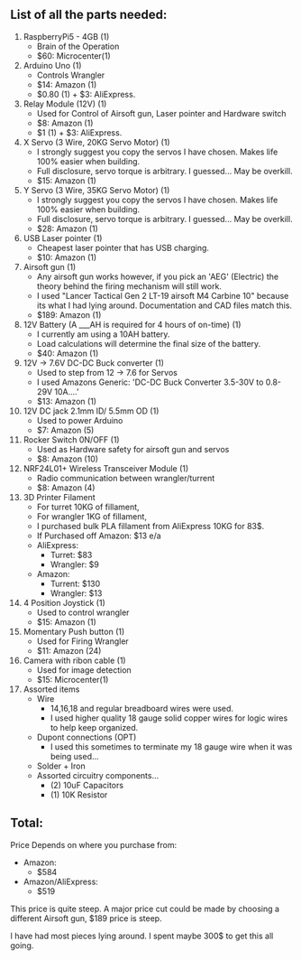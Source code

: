 ## List of all the parts needed:

1) RaspberryPi5 - 4GB (1) 
    - Brain of the Operation
    - $60: Microcenter(1)
2) Arduino Uno (1)
    - Controls Wrangler
    - $14: Amazon (1)
    - $0.80 (1) + $3: AliExpress.
3) Relay Module (12V) (1)
   - Used for Control of Airsoft gun, Laser pointer and Hardware switch
   - $8: Amazon (1)
   - $1 (1) + $3: AliExpress.
4) X Servo (3 Wire, 20KG Servo Motor) (1)
    - I strongly suggest you copy the servos I have chosen. Makes life 100% easier when building.
    - Full disclosure, servo torque is arbitrary. I guessed... May be overkill.
    - $15: Amazon (1)
5) Y Servo (3 Wire, 35KG Servo Motor) (1)
    - I strongly suggest you copy the servos I have chosen. Makes life 100% easier when building.
    - Full disclosure, servo torque is arbitrary. I guessed... May be overkill.
    - $28: Amazon (1)
6) USB Laser pointer (1)
    - Cheapest laser pointer that has USB charging.
    - $10: Amazon (1)
7) Airsoft gun (1)
    - Any airsoft gun works however, if you pick an 'AEG' (Electric) the theory behind the firing mechanism will still work.
    - I used "Lancer Tactical Gen 2 LT-19 airsoft M4 Carbine 10" because its what I had lying around. Documentation and CAD files match this.
    - $189: Amazon (1)
8) 12V Battery (A ___AH is required for 4 hours of on-time) (1)
    - I currently am using a 10AH battery.
    - Load calculations will determine the final size of the battery.
    - $40: Amazon (1)
9) 12V -> 7.6V DC-DC Buck converter (1)
    - Used to step from 12 -> 7.6 for Servos
    - I used Amazons Generic: 'DC-DC Buck Converter 3.5-30V to 0.8-29V 10A....'
    - $13: Amazon (1)
10) 12V DC jack 2.1mm ID/ 5.5mm OD (1)
    - Used to power Arduino
    - $7: Amazon (5)
11) Rocker Switch 0N/OFF (1)
    - Used as Hardware safety for airsoft gun and servos
    - $8: Amazon (10)
12) NRF24L01+ Wireless Transceiver Module (1)
    - Radio communication between wrangler/turrent
    - $8: Amazon (4)
13) 3D Printer Filament
    - For turret 10KG of fillament, 
    - For wrangler 1KG of fillament,
    - I purchased bulk PLA fillament from AliExpress 10KG for 83$.
    - If Purchased off Amazon: $13 e/a
    - AliExpress:
      - Turret: $83
      - Wrangler: $9
    - Amazon:
      - Turrent: $130
      - Wrangler: $13
14) 4 Position Joystick (1)
    - Used to control wrangler
    - $15: Amazon (1)
15) Momentary Push button (1)
    - Used for Firing Wrangler
    - $11: Amazon (24)
16) Camera with ribon cable (1)
    - Used for image detection
    - $15: Microcenter(1)
17) Assorted items
    - Wire
      - 14,16,18 and regular breadboard wires were used.
      - I used higher quality 18 gauge solid copper wires for logic wires to help keep organized.
    - Dupont connections (OPT)
      - I used this sometimes to terminate my 18 gauge wire when it was being used...
    - Solder + Iron
    - Assorted circuitry components...
      - (2) 10uF Capacitors
      - (1) 10K Resistor

## Total:
Price Depends on where you purchase from:
- Amazon:
    - $584
- Amazon/AliExpress:
    - $519

This price is quite steep. A major price cut could be made by choosing a different Airsoft gun, $189 price is steep.

I have had most pieces lying around. I spent maybe 300$ to get this all going.